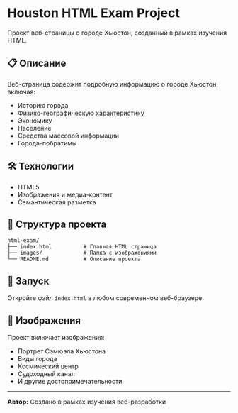 # Houston HTML Exam Project

Проект веб-страницы о городе Хьюстон, созданный в рамках изучения HTML.

## 📋 Описание

Веб-страница содержит подробную информацию о городе Хьюстон, включая:
- Историю города
- Физико-географическую характеристику
- Экономику
- Население
- Средства массовой информации
- Города-побратимы

## 🛠️ Технологии

- HTML5
- Изображения и медиа-контент
- Семантическая разметка

## 📁 Структура проекта

```
html-exam/
├── index.html          # Главная HTML страница
├── images/             # Папка с изображениями
└── README.md           # Описание проекта
```

## 🚀 Запуск

Откройте файл `index.html` в любом современном веб-браузере.

## 📸 Изображения

Проект включает изображения:
- Портрет Сэмюэла Хьюстона
- Виды города
- Космический центр
- Судоходный канал
- И другие достопримечательности

---

**Автор:** Создано в рамках изучения веб-разработки
